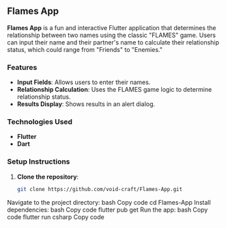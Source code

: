 ## Flames App

**Flames App** is a fun and interactive Flutter application that determines the relationship between two names using the classic "FLAMES" game. Users can input their name and their partner's name to calculate their relationship status, which could range from "Friends" to "Enemies."

### Features
- **Input Fields**: Allows users to enter their names.
- **Relationship Calculation**: Uses the FLAMES game logic to determine relationship status.
- **Results Display**: Shows results in an alert dialog.

### Technologies Used
- **Flutter**
- **Dart**

### Setup Instructions
1. **Clone the repository**:
   ```bash
   git clone https://github.com/void-craft/Flames-App.git
Navigate to the project directory:
bash
Copy code
cd Flames-App
Install dependencies:
bash
Copy code
flutter pub get
Run the app:
bash
Copy code
flutter run
csharp
Copy code
